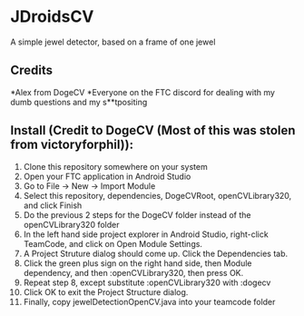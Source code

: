JDroidsCV
=========
A simple jewel detector, based on a frame of one jewel

Credits
-------
*Alex from DogeCV
*Everyone on the FTC discord for dealing with my dumb questions and my s\*\*tpositing

Install (Credit to DogeCV (Most of this was stolen from victoryforphil)):
-------------------------------------------------------------------------
1. Clone this repository somewhere on your system
2. Open your FTC application in Android Studio
3. Go to File -> New -> Import Module
4. Select this repository, dependencies, DogeCVRoot, openCVLibrary320, and click Finish
5. Do the previous 2 steps for the DogeCV folder instead of the openCVLibrary320 folder
6. In the left hand side project explorer in Android Studio, right-click TeamCode, and click on Open Module Settings.
7. A Project Struture dialog should come up. Click the Dependencies tab.
8. Click the green plus sign on the right hand side, then Module dependency, and then :openCVLibrary320, then press OK.
9. Repeat step 8, except substitute :openCVLibrary320 with :dogecv
10. Click OK to exit the Project Structure dialog.
11. Finally, copy jewelDetectionOpenCV.java into your teamcode folder